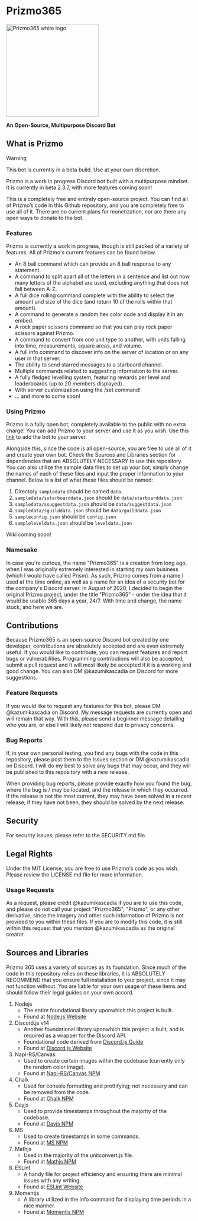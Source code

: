 # Prizmo365
<img alt="Prizmo365 white logo" src="https://github.com/kazumikascadia/Prizmo365/assets/70727046/d29624c1-82af-4703-9961-32368ec21ef2" width="250">

**An Open-Source, Multipurpose Discord Bot**

## What is Prizmo
> [!WARNING]
> This bot is currently in a beta build. Use at your own discretion.

Prizmo is a work in progress Discord bot built with a multipurpose mindset. It is currently in beta 2.3.7, with more features coming soon! 

This is a completely free and entirely open-source project. You can find all of Prizmo’s code in this Github repository, and you are completely free to use all of it. There are no current plans for monetization, nor are there any open ways to donate to the bot.

### Features
Prizmo is currently a work in progress, though is still packed of a variety of features. All of Prizmo's current features can be found below.

- An 8 ball command which can provide an 8 ball response to any statement.
- A command to split apart all of the letters in a sentence and list out how many letters of the alphabet are used, excluding anything that does not fall between A-Z.
- A full dice rolling command complete with the ability to select the amount and size of the dice (and return 10 of the rolls within that amount).
- A command to generate a random hex color code and display it in an embed.
- A rock paper scissors command so that you can play rock paper scissors against Prizmo.
- A command to convert from one unit type to another, with units falling into time, measurements, square areas, and volume.
- A full info command to discover info on the server of location or on any user in that server.
- The ability to send starred messages to a starboard channel.
- Multiple commands related to suggesting information to the server.
- A fully fledged levelling system, featuring rewards per level and leaderboards (up to 20 members displayed).
- With server customization using the /set command!
- ... and more to come soon!

### Using Prizmo
Prizmo is a fully open bot, completely available to the public with no extra charge! You can add Prizmo to your server and use it as you wish. Use this [link](https://discord.com/api/oauth2/authorize?client_id=734214062627356683&permissions=8&scope=bot+applications.commands) to add the bot to your server.

Alongside this, since the code is all open-source, you are free to use all of it and create your own bot. Check the Sources and Libraries section for dependencies that are ABSOLUTELY NECESSARY to use this repository. You can also utilize the sample data files to set up your bot; simply change the names of each of these files and input the proper information to your channel. Below is a list of what these files should be named:
1. Directory `sampledata` should be named `data`.
2. `sampledata/sstarboarddata.json` should be `data/starboarddata.json`
3. `sampledata/ssuggestdata.json` should be `data/suggestdata.json`
4. `sampledata/sguilddata.json` should be `data/guilddata.json`
5. `sampleconfig.json` should be `config.json`
6. `sampleleveldata.json` should be `leveldata.json`

Wiki coming soon!

### Namesake
In case you're curious, the name "Prizmo365" is a creation from long ago, when I was originally extremely interested in starting my own business (which I would have called Prism). As such, Prizmo comes from a name I used at the time online, as well as a name for an idea of a security bot for the company's Discord server. In August of 2020, I decided to begin the original Prizmo project, under the title "Prizmo365" - under the idea that it would be usable 365 days a year, 24/7. With time and change, the name stuck, and here we are.

## Contributions
Because Prizmo365 is an open-source Discord bot created by one developer, contributions are absolutely accepted and are even extremely useful. If you would like to contribute, you can request features and report bugs or vulnerabilities. Programming contributions will also be accepted; submit a pull request and it will most likely be accepted if it is a working and good change. You can also DM @kazumikascadia on Discord for more suggestions.

### Feature Requests
If you would like to request any features for this bot, please DM @kazumikascadia on Discord. My message requests are currently open and will remain that way. With this, please send a beginner message detailing who you are, or else I will likely not respond due to privacy concerns.

### Bug Reports
If, in your own personal testing, you find any bugs with the code in this repository, please post them to the Issues section or DM @kazumikascadia on Discord. I will do my best to solve any bugs that may occur, and they will be published to this repository with a new release.

When providing bug reports, please provide exactly how you found the bug, where the bug is / may be located, and the release in which they occurred. If the release is not the most current, they may have been solved in a recent release; if they have not been, they should be solved by the next release.

## Security
For security issues, please refer to the SECURITY.md file.

## Legal Rights
Under the MIT License, you are free to use Prizmo's code as you wish. Please review the LICENSE.md file for more information.
### Usage Requests
As a request, please credit @kazumikascadia if you are to use this code, and please do not call your project "Prizmo365", "Prizmo", or any other derivative, since the imagery and other such information of Prizmo is not provided to you within these files. If you are to modify this code, it is still within this request that you mention @kazumikascadia as the original creator. 

## Sources and Libraries
Prizmo 365 uses a variety of sources as its foundation. Since much of the code in this repository relies on these libraries, it is ABSOLUTELY RECOMMEND that you ensure full installation to your project, since it may not function without. You are liable for your own usage of these items and should follow their legal guides on your own accord.

1. Nodejs
    - The entire foundational library uponwhich this project is built.
    - Found at [Node.js Website](https://nodejs.org/en)
2. Discord.js v14
   - Another foundational library uponwhich this project is built, and is required as a wrapper for the Discord API.
   - Foundational code derived from [Discord.js Guide](https://discordjs.guide/)
   - Found at [Discord.js Website](https://discord.js.org/#/)
4. Napi-RS/Canvas
   - Used to create certain images within the codebase (currently only the random color image).
   - Found at [Napi-RS/Canvas NPM](https://www.npmjs.com/package/@napi-rs/canvas)
5. Chalk
   - Used for console formatting and prettifying; not necessary and can be removed from the code.
   - Found at [Chalk NPM](https://www.npmjs.com/package/chalk)
6. Dayjs
   - Used to provide timestamps throughout the majority of the codebase.
   - Found at [Dayjs NPM](https://www.npmjs.com/package/dayjs)
7. MS
    - Used to create timestamps in some commands.
    - Found at [MS NPM](https://www.npmjs.com/package/ms)
8. Mathjs
    - Used in the majority of the unitconvert.js file.
    - Found at [Mathjs NPM](https://www.npmjs.com/package/mathjs)
9. ESLint
    - A handy file for project efficiency and ensuring there are minimal issues with any writing.
    - Found at [ESLint Website](https://eslint.org/)
10. Momentjs
    - A library utilized in the info command for displaying time periods in a nice manner.
    - Found at [Momentjs NPM](https://www.npmjs.com/package/moment)
